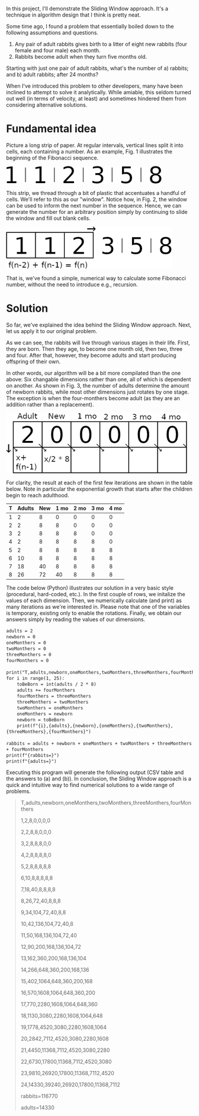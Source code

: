 In this project, I'll demonstrate the Sliding Window approach. It's a technique
in algorithm design that I think is pretty neat.

Some time ago, I found a problem that essentially boiled down to the following
assumptions and questions.

1) Any pair of adult rabbits gives birth to a litter of eight new rabbits (four female and four male) each month.
2) Rabbits become adult when they turn five months old.

Starting with just one pair of adult rabbits, what's the number of
a) rabbits; and
b) adult rabbits;
after 24 months?

When I've introduced this problem to other developers, many have been inclined
to attempt to solve it analytically. While amiable, this seldom turned out well
(in terms of velocity, at least) and sometimes hindered them from considering
alternative solutions.

# Fundamental idea

Picture a long strip of paper. At regular intervals, vertical lines split it
into cells, each containing a number. As an example, Fig. 1 illustrates the
beginning of the Fibonacci sequence.

![](./resources/fib.png "Fig 1. Partial strip of the Fibonacci sequence")

This strip, we thread through a bit of plastic that accentuates a handful of
cells. We'll refer to this as our "window". Notice how, in Fig. 2, the window
can be used to inform the next number in the sequence. Hence, we can generate
the number for an arbitrary position simply by continuing to slide the window
and fill out blank cells.

![](./resources/window.png "Fig 2. Sliding the window across a sequence")

That is, we've found a simple, numerical way to calculate some Fibonacci
number, without the need to introduce e.g., recursion.

# Solution

So far, we've explained the idea behind the Sliding Window approach. Next, let
us apply it to our original problem.

As we can see, the rabbits will live through various stages in their life.
First, they are born. Then they age, to become one month old, then two, three
and four. After that, however, they become adults and start producing offspring
of their own.

In other words, our algorithm will be a bit more compilated than the one above:
Six changable dimensions rather than one, all of which is dependent on another.
As shown in Fig. 3, the number of adults determine the amount of newborn
rabbits, while most other dimensions just rotates by one stage. The exception
is when the four-monthers become adult (as they are an addition rather than a
replacement).

![](./resources/generation.png "Fig 3. Dimensions of the problem")

For clarity, the result at each of the first few iterations are shown in the
table below. Note in particular the exponential growth that starts after the
children begin to reach adulthood.

T | Adults | New | 1 mo | 2 mo | 3 mo | 4 mo
--- | --- | --- | --- | --- | --- | ---
1 | 2 | 8 | 0 | 0 | 0 | 0
2 | 2 | 8 | 8 | 0 | 0 | 0
3 | 2 | 8 | 8 | 8 | 0 | 0
4 | 2 | 8 | 8 | 8 | 8 | 0
5 | 2 | 8 | 8 | 8 | 8 | 8
6 | 10 | 8 | 8 | 8 | 8 | 8
7 | 18 | 40 | 8 | 8 | 8 | 8
8 | 26 | 72 | 40 | 8 | 8 | 8

The code below (Python) illustrates our solution in a very basic style
(procedural, hard-coded, etc.). In the first couple of rows, we initalize the
values of each dimension. Then, we numerically calculate (and print) as many
iterations as we're interested in. Please note that one of the variables is
temporary, existing only to enable the rotations. Finally, we obtain our
answers simply by reading the values of our dimensions.

```
adults = 2
newborn = 0
oneMonthers = 0
twoMonthers = 0
threeMonthers = 0
fourMonthers = 0

print("T,adults,newborn,oneMonthers,twoMonthers,threeMonthers,fourMonthers")
for i in range(1, 25):
    toBeBorn = int(adults / 2 * 8)
    adults += fourMonthers
    fourMonthers = threeMonthers
    threeMonthers = twoMonthers
    twoMonthers = oneMonthers
    oneMonthers = newborn
    newborn = toBeBorn
    print(f"{i},{adults},{newborn},{oneMonthers},{twoMonthers},{threeMonthers},{fourMonthers}")

rabbits = adults + newborn + oneMonthers + twoMonthers + threeMonthers + fourMonthers
print(f"{rabbits=}")
print(f"{adults=}")
```

Executing this program will generate the following output (CSV table and the
answers to (a) and (b)). In conclusion, the Sliding Window approach is a quick
and intuitive way to find numerical solutions to a wide range of problems.

> T,adults,newborn,oneMonthers,twoMonthers,threeMonthers,fourMonthers
>
> 1,2,8,0,0,0,0
>
> 2,2,8,8,0,0,0
>
> 3,2,8,8,8,0,0
>
> 4,2,8,8,8,8,0
>
> 5,2,8,8,8,8,8
>
> 6,10,8,8,8,8,8
>
> 7,18,40,8,8,8,8
>
> 8,26,72,40,8,8,8
>
> 9,34,104,72,40,8,8
>
> 10,42,136,104,72,40,8
>
> 11,50,168,136,104,72,40
>
> 12,90,200,168,136,104,72
>
> 13,162,360,200,168,136,104
>
> 14,266,648,360,200,168,136
>
> 15,402,1064,648,360,200,168
>
> 16,570,1608,1064,648,360,200
>
> 17,770,2280,1608,1064,648,360
>
> 18,1130,3080,2280,1608,1064,648
>
> 19,1778,4520,3080,2280,1608,1064
>
> 20,2842,7112,4520,3080,2280,1608
>
> 21,4450,11368,7112,4520,3080,2280
>
> 22,6730,17800,11368,7112,4520,3080
>
> 23,9810,26920,17800,11368,7112,4520
>
> 24,14330,39240,26920,17800,11368,7112
>
> rabbits=116770
>
> adults=14330

